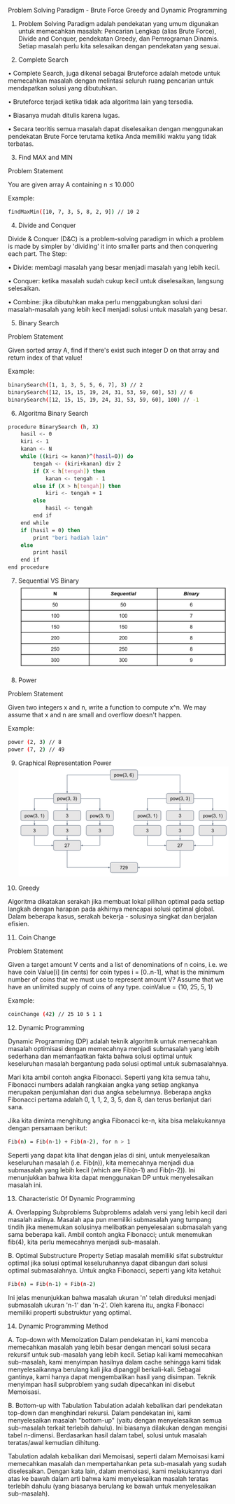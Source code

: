 Problem Solving Paradigm - Brute Force Greedy and Dynamic Programming

1. Problem Solving Paradigm adalah pendekatan yang umum digunakan untuk memecahkan masalah: Pencarian Lengkap (alias Brute Force), Divide and Conquer, pendekatan Greedy, dan Pemrograman Dinamis. Setiap masalah perlu kita selesaikan dengan pendekatan yang sesuai.

2. Complete Search 

• Complete Search, juga dikenal sebagai Bruteforce adalah metode untuk memecahkan masalah dengan melintasi seluruh ruang pencarian untuk mendapatkan solusi yang dibutuhkan.

• Bruteforce terjadi ketika tidak ada algoritma lain yang tersedia.

• Biasanya mudah ditulis karena lugas.

• Secara teoritis semua masalah dapat diselesaikan dengan menggunakan pendekatan Brute Force terutama ketika Anda memiliki waktu yang tidak terbatas.

3. Find MAX and MIN

Problem Statement

You are given array A containing n ≤ 10.000

Example:

```sh
findMaxMin([10, 7, 3, 5, 8, 2, 9]) // 10 2
```

4. Divide and Conquer

Divide & Conquer (D&C) is a problem-solving paradigm in which a problem is made by simpler by 'dividing' it into smaller parts and then conquering each part. The Step:

• Divide: membagi masalah yang besar menjadi masalah yang lebih kecil.

• Conquer: ketika masalah sudah cukup kecil untuk diselesaikan, langsung selesaikan.

• Combine: jika dibutuhkan maka perlu menggabungkan solusi dari masalah-masalah yang lebih kecil menjadi solusi untuk masalah yang besar.

5. Binary Search

Problem Statement

Given sorted array A, find if there's exist such integer D on that array and return index of that value!

Example:

```sh
binarySearch([1, 1, 3, 5, 5, 6, 7], 3) // 2
binarySearch([12, 15, 15, 19, 24, 31, 53, 59, 60], 53) // 6 
binarySearch([12, 15, 15, 19, 24, 31, 53, 59, 60], 100) // -1
```

6. Algoritma Binary Search

```sh
procedure BinarySearch (h, X)
    hasil <- 0
    kiri <- 1
    kanan <- N
    while ((kiri <= kanan)^(hasil=0)) do 
        tengah <- (kiri+kanan) div 2
        if (X < h[tengah]) then
            kanan <- tengah - 1 
        else if (X > h[tengah]) then 
            kiri <- tengah + 1
        else
            hasil <- tengah
        end if
    end while
    if (hasil = 0) then
        print "beri hadiah lain"
    else
        print hasil
    end if
end procedure
```

7. Sequential VS Binary
![Img 1](Screeshoots/Sequential%20VS%20Binary.png)

8. Power

Problem Statement

Given two integers x and n, write a function to compute x^n. We may assume that x and n are small and overflow doesn't happen.

Example:

```sh
power (2, 3) // 8
power (7, 2) // 49
```

9. Graphical Representation Power
![Img 2](Screeshoots/Graphical%20Representation%20Power.png)

10. Greedy

Algoritma dikatakan serakah jika membuat lokal pilihan optimal pada setiap langkah dengan harapan pada akhirnya mencapai solusi optimal global. Dalam beberapa kasus, serakah bekerja - solusinya singkat dan berjalan efisien.

11. Coin Change

Problem Statement

Given a target amount V cents and a list of denominations of n coins, i.e. we have coin Value[i] (in cents) for coin types i = [0..n-1], what is the minimum number of coins that we must use to represent amount V? Assume that we have an unlimited supply of coins of any type. coinValue = {10, 25, 5, 1}

Example:

```sh
coinChange (42) // 25 10 5 1 1
```

12. Dynamic Programming

Dynamic Programming (DP) adalah teknik algoritmik untuk memecahkan masalah optimisasi dengan memecahnya menjadi submasalah yang lebih sederhana dan memanfaatkan fakta bahwa solusi optimal untuk keseluruhan masalah bergantung pada solusi optimal untuk submasalahnya.

Mari kita ambil contoh angka Fibonacci. Seperti yang kita semua tahu, Fibonacci numbers adalah rangkaian angka yang setiap angkanya merupakan penjumlahan dari dua angka sebelumnya. Beberapa angka Fibonacci pertama adalah 0, 1, 1, 2, 3, 5, dan 8, dan terus berlanjut dari sana.

Jika kita diminta menghitung angka Fibonacci ke-n, kita bisa melakukannya dengan persamaan berikut:

```sh
Fib(n) = Fib(n-1) + Fib(n-2), for n > 1
```

Seperti yang dapat kita lihat dengan jelas di sini, untuk menyelesaikan keseluruhan masalah (i.e. Fib(n)), kita memecahnya menjadi dua submasalah yang lebih kecil (which are Fib(n-1) and Fib(n-2)). Ini menunjukkan bahwa kita dapat menggunakan DP untuk menyelesaikan masalah ini.

13. Characteristic Of Dynamic Programming

A. Overlapping Subproblems
Subproblems adalah versi yang lebih kecil dari masalah aslinya. Masalah apa pun memiliki submasalah yang tumpang tindih jika menemukan solusinya melibatkan penyelesaian submasalah yang sama beberapa kali. Ambil contoh angka Fibonacci; untuk menemukan fib(4), kita perlu memecahnya menjadi sub-masalah.

B. Optimal Substructure Property
Setiap masalah memiliki sifat substruktur optimal jika solusi optimal keseluruhannya dapat dibangun dari solusi optimal submasalahnya. Untuk angka Fibonacci, seperti yang kita ketahui:

```sh
Fib(n) = Fib(n-1) + Fib(n-2)
```

Ini jelas menunjukkan bahwa masalah ukuran 'n' telah direduksi menjadi submasalah ukuran 'n-1' dan 'n-2'. Oleh karena itu, angka Fibonacci memiliki properti substruktur yang optimal.

14. Dynamic Programming Method

A. Top-down with Memoization
Dalam pendekatan ini, kami mencoba memecahkan masalah yang lebih besar dengan mencari solusi secara rekursif untuk sub-masalah yang lebih kecil. Setiap kali kami memecahkan sub-masalah, kami menyimpan hasilnya dalam cache sehingga kami tidak menyelesaikannya berulang kali jika dipanggil berkali-kali. Sebagai gantinya, kami hanya dapat mengembalikan hasil yang disimpan. Teknik menyimpan hasil subproblem yang sudah dipecahkan ini disebut Memoisasi.

B. Bottom-up with Tabulation
Tabulation adalah kebalikan dari pendekatan top-down dan menghindari rekursi. Dalam pendekatan ini, kami menyelesaikan masalah "bottom-up" (yaitu dengan menyelesaikan semua sub-masalah terkait terlebih dahulu). Ini biasanya dilakukan dengan mengisi tabel n-dimensi. Berdasarkan hasil dalam tabel, solusi untuk masalah teratas/awal kemudian dihitung.

Tabulation adalah kebalikan dari Memoisasi, seperti dalam Memoisasi kami memecahkan masalah dan mempertahankan peta sub-masalah yang sudah diselesaikan. Dengan kata lain, dalam memoisasi, kami melakukannya dari atas ke bawah dalam arti bahwa kami menyelesaikan masalah teratas terlebih dahulu (yang biasanya berulang ke bawah untuk menyelesaikan sub-masalah).